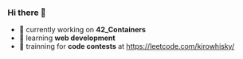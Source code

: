 ### Hi there 👋

- 🔭 currently working on **42_Containers**
- 🌱 learning **web development**
- 🌱 trainning for **code contests** at https://leetcode.com/kirowhisky/
